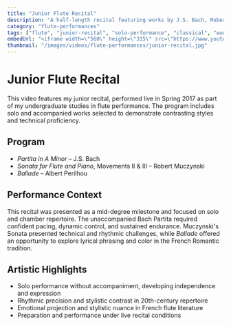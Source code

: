 ```yaml
---
title: "Junior Flute Recital"
description: "A half-length recital featuring works by J.S. Bach, Robert Muczynski, and Albert Perilhou, recorded live in Spring 2017."
category: "flute-performances"
tags: ["flute", "junior-recital", "solo-performance", "classical", "woodwinds"]
embedUrl: "<iframe width=\"560\" height=\"315\" src=\"https://www.youtube.com/embed/btf0DDMpiXY?si=YPzj1mYjfrMVzFKa\" title=\"YouTube video player\" frameborder=\"0\" allow=\"accelerometer; autoplay; clipboard-write; encrypted-media; gyroscope; picture-in-picture; web-share\" referrerpolicy=\"strict-origin-when-cross-origin\" allowfullscreen></iframe>"
thumbnail: "/images/videos/flute-performances/junior-recital.jpg"
---
```


# Junior Flute Recital

This video features my junior recital, performed live in Spring 2017 as part of my undergraduate studies in flute performance. The program includes solo and accompanied works selected to demonstrate contrasting styles and technical proficiency.

## Program

* *Partita in A Minor* – J.S. Bach
* *Sonata for Flute and Piano*, Movements II & III – Robert Muczynski
* *Ballade* – Albert Perilhou

## Performance Context

This recital was presented as a mid-degree milestone and focused on solo and chamber repertoire. The unaccompanied Bach Partita required confident pacing, dynamic control, and sustained endurance. Muczynski's Sonata presented technical and rhythmic challenges, while *Ballade* offered an opportunity to explore lyrical phrasing and color in the French Romantic tradition.

## Artistic Highlights

* Solo performance without accompaniment, developing independence and expression
* Rhythmic precision and stylistic contrast in 20th-century repertoire
* Emotional projection and stylistic nuance in French flute literature
* Preparation and performance under live recital conditions 